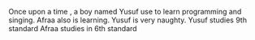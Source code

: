 Once upon a time , a boy named Yusuf use to learn programming and singing.
Afraa also is learning.
Yusuf is very naughty.
Yusuf studies 9th standard
Afraa studies in 6th standard
